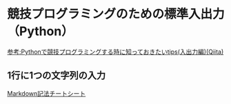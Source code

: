 # 競技プログラミングのための標準入出力（Python）
[参考:Pythonで競技プログラミングする時に知っておきたいtips(入出力編)(Qiita)](https://qiita.com/lethe2211/items/6cbade2bc547649bc040#1%E8%A1%8C%E3%81%AB%E6%96%87%E5%AD%97%E5%88%971%E3%81%A4%E3%81%AE%E5%85%A5%E5%8A%9B)
## 1行に1つの文字列の入力



[Markdown記法チートシート](https://qiita.com/Qiita/items/c686397e4a0f4f11683d)
